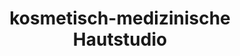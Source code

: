 ---
title: "kosmetisch-medizinische Hautstudio"
url: /halle-saale/kosmetisch-medizinische-hautstudio/
shop: Kosmetik
---